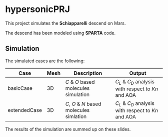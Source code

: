 # hypersonicPRJ

This project simulates the **Schiapparelli** descend on Mars. 

The descend has been modeled using **SPARTA** code. 

## Simulation

The simulated cases are the following:

| Case 		| Mesh 	| Description  					| Output 						   |
|---		|--- 	|---						|---							   |
| basicCase     | 3D	| $C$ \& $O$ based molecules simulation 	| $C_{L}$ \& $C_{D}$ analysis with respect to $Kn$ and AOA |
| extendedCase	| 3D	| $C$, $O$ \& $N$ based molecules simlation 	| $C_{L}$ \& $C_{D}$ analysis with respect to $Kn$ and AOA |

The results of the simulation are summed up on these slides.

